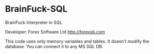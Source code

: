 # BrainFuck-SQL
BrainFuck Interpreter in SQL

Developer: Forex Software Ltd http://forexsb.com

This code uses only memory variables and tables. It doesn't modify the database. You can connect it to any MS SQL DB.
